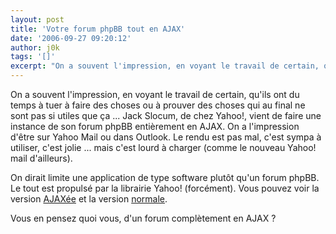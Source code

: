 ```yaml
---
layout: post
title: 'Votre forum phpBB tout en AJAX'
date: '2006-09-27 09:20:12'
author: j0k
tags: '[]'
excerpt: "On a souvent l'impression, en voyant le travail de certain, qu'ils ont du temps à tuer à faire des choses ou à prouver des choses qui au final ne sont pas si utiles que ça ...     \nJack Slocum, de chez Yahoo!, vient de faire une instance de son forum phpBB entièrement en AJAX. On a l'impression d'être sur Yahoo Mail ou dans Outlook. Le rendu est pas mal, c'est      …"
---
```


On a souvent l'impression, en voyant le travail de certain, qu'ils ont du temps à tuer à faire des choses ou à prouver des choses qui au final ne sont pas si utiles que ça ...
Jack Slocum, de chez Yahoo!, vient de faire une instance de son forum phpBB entièrement en AJAX. On a l'impression d'être sur Yahoo Mail ou dans Outlook. Le rendu est pas mal, c'est sympa à utiliser, c'est jolie ... mais c'est lourd à charger (comme le nouveau Yahoo! mail d'ailleurs).

On dirait limite une application de type software plutôt qu'un forum phpBB.   Le tout est propulsé par la librairie Yahoo! (forcément).   Vous pouvez voir la version [AJAXée](http://www.jackslocum.com/forum2/) et la version [normale](http://www.jackslocum.com/forum/).

Vous en pensez quoi vous, d'un forum complètement en AJAX ?

